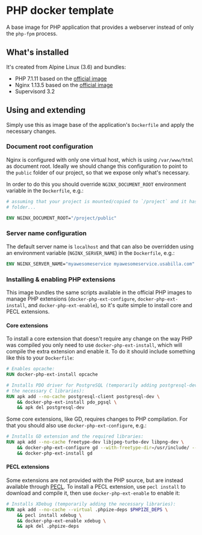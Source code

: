 # PHP docker template

A base image for PHP application that provides a webserver instead of only the
`php-fpm` process.

## What's installed

It's created from Alpine Linux (3.6) and bundles: 

- PHP 7.1.11 based on the [official image](https://hub.docker.com/_/php/)
- Nginx 1.13.5 based on the [official image](https://hub.docker.com/_/nginx/)
- Supervisord 3.2

## Using and extending

Simply use this as image base of the application's `Dockerfile` and apply the
necessary changes.


### Document root configuration

Nginx is configured with only one virtual host, which is using `/var/www/html`
as document root. Ideally we should change this configuration to point to the
`public` folder of our project, so that we expose only what's necessary.

In order to do this you should override `NGINX_DOCUMENT_ROOT` environment
variable in the `Dockerfile`, e.g.:  

```Dockerfile
# assuming that your project is mounted/copied to `/project` and it has a public
# folder...

ENV NGINX_DOCUMENT_ROOT="/project/public"
```

### Server name configuration 

The default server name is `localhost` and that can also be overridden using an
environment variable (`NGINX_SERVER_NAME`) in the `Dockerfile`, e.g.:  

```Dockerfile
ENV NGINX_SERVER_NAME="myawesomeservice myawesomeservice.usabilla.com"
```

### Installing & enabling PHP extensions

This image bundles the same scripts available in the official PHP images to
manage PHP extensions (`docker-php-ext-configure`, `docker-php-ext-install`, and
`docker-php-ext-enable`), so it's quite simple to install core and PECL
extensions.

#### Core extensions

To install a core extension that doesn't require any change on the way PHP was
compiled you only need to use `docker-php-ext-install`, which will compile the
extra extension and enable it. To do it should include something like this to 
your `Dockerfile`:

```Dockerfile
# Enables opcache:
RUN docker-php-ext-install opcache

# Installs PDO driver for PostgreSQL (temporarily adding postgresql-dev to have
# the necessary C libraries):
RUN apk add --no-cache postgresql-client postgresql-dev \
    && docker-php-ext-install pdo_pgsql \
    && apk del postgresql-dev
```

Some core extensions, like GD, requires changes to PHP compilation. For that you
should also use `docker-php-ext-configure`, e.g.:

```Dockerfile
# Installs GD extension and the required libraries: 
RUN apk add --no-cache freetype-dev libjpeg-turbo-dev libpng-dev \
    && docker-php-ext-configure gd --with-freetype-dir=/usr/include/ --with-jpeg-dir=/usr/include/ \
    && docker-php-ext-install gd
```

#### PECL extensions

Some extensions are not provided with the PHP source, but are instead available
through [PECL](https://pecl.php.net/). To install a PECL extension, use `pecl
install` to download and compile it, then use `docker-php-ext-enable` to enable
it:

```Dockerfile
# Installs XDebug (temporarily adding the necessary libraries):
RUN apk add --no-cache --virtual .phpize-deps $PHPIZE_DEPS \
    && pecl install xdebug \
    && docker-php-ext-enable xdebug \
    && apk del .phpize-deps
```

